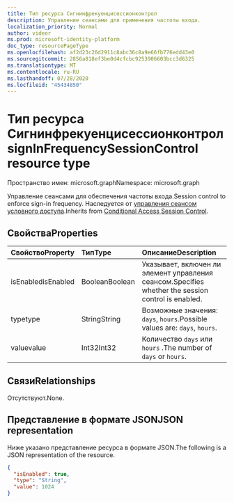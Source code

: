 ```yaml
---
title: Тип ресурса Сигнинфрекуенцисессионконтрол
description: Управление сеансами для применения частоты входа.
localization_priority: Normal
author: videor
ms.prod: microsoft-identity-platform
doc_type: resourcePageType
ms.openlocfilehash: af2d23c26d2911c8abc36c8a9e66fb776edd43e0
ms.sourcegitcommit: 2856a818ef3be0d4cfcbc9253906603bcc3d6325
ms.translationtype: MT
ms.contentlocale: ru-RU
ms.lasthandoff: 07/28/2020
ms.locfileid: "45434850"
---
```

# <a name="signinfrequencysessioncontrol-resource-type"></a><span data-ttu-id="2a1d1-103">Тип ресурса Сигнинфрекуенцисессионконтрол</span><span class="sxs-lookup"><span data-stu-id="2a1d1-103">signInFrequencySessionControl resource type</span></span>

<span data-ttu-id="2a1d1-104">Пространство имен: microsoft.graph</span><span class="sxs-lookup"><span data-stu-id="2a1d1-104">Namespace: microsoft.graph</span></span>

<span data-ttu-id="2a1d1-105">Управление сеансами для обеспечения частоты входа.</span><span class="sxs-lookup"><span data-stu-id="2a1d1-105">Session control to enforce sign-in frequency.</span></span> <span data-ttu-id="2a1d1-106">Наследуется от [управления сеансом условного доступа](conditionalaccesssessioncontrol.md).</span><span class="sxs-lookup"><span data-stu-id="2a1d1-106">Inherits from [Conditional Access Session Control](conditionalaccesssessioncontrol.md).</span></span>

## <a name="properties"></a><span data-ttu-id="2a1d1-107">Свойства</span><span class="sxs-lookup"><span data-stu-id="2a1d1-107">Properties</span></span>

| <span data-ttu-id="2a1d1-108">Свойство</span><span class="sxs-lookup"><span data-stu-id="2a1d1-108">Property</span></span>     | <span data-ttu-id="2a1d1-109">Тип</span><span class="sxs-lookup"><span data-stu-id="2a1d1-109">Type</span></span>        | <span data-ttu-id="2a1d1-110">Описание</span><span class="sxs-lookup"><span data-stu-id="2a1d1-110">Description</span></span> |
|:-------------|:------------|:------------|
|<span data-ttu-id="2a1d1-111">isEnabled</span><span class="sxs-lookup"><span data-stu-id="2a1d1-111">isEnabled</span></span>     |<span data-ttu-id="2a1d1-112">Boolean</span><span class="sxs-lookup"><span data-stu-id="2a1d1-112">Boolean</span></span>      | <span data-ttu-id="2a1d1-113">Указывает, включен ли элемент управления сеансом.</span><span class="sxs-lookup"><span data-stu-id="2a1d1-113">Specifies whether the session control is enabled.</span></span> |
|<span data-ttu-id="2a1d1-114">type</span><span class="sxs-lookup"><span data-stu-id="2a1d1-114">type</span></span>          |<span data-ttu-id="2a1d1-115">String</span><span class="sxs-lookup"><span data-stu-id="2a1d1-115">String</span></span>       | <span data-ttu-id="2a1d1-116">Возможные значения: `days`, `hours`.</span><span class="sxs-lookup"><span data-stu-id="2a1d1-116">Possible values are: `days`, `hours`.</span></span>|
|<span data-ttu-id="2a1d1-117">value</span><span class="sxs-lookup"><span data-stu-id="2a1d1-117">value</span></span>         |<span data-ttu-id="2a1d1-118">Int32</span><span class="sxs-lookup"><span data-stu-id="2a1d1-118">Int32</span></span>        | <span data-ttu-id="2a1d1-119">Количество `days` или `hours` .</span><span class="sxs-lookup"><span data-stu-id="2a1d1-119">The number of `days` or `hours`.</span></span>|

## <a name="relationships"></a><span data-ttu-id="2a1d1-120">Связи</span><span class="sxs-lookup"><span data-stu-id="2a1d1-120">Relationships</span></span>

<span data-ttu-id="2a1d1-121">Отсутствуют.</span><span class="sxs-lookup"><span data-stu-id="2a1d1-121">None.</span></span>

## <a name="json-representation"></a><span data-ttu-id="2a1d1-122">Представление в формате JSON</span><span class="sxs-lookup"><span data-stu-id="2a1d1-122">JSON representation</span></span>

<span data-ttu-id="2a1d1-123">Ниже указано представление ресурса в формате JSON.</span><span class="sxs-lookup"><span data-stu-id="2a1d1-123">The following is a JSON representation of the resource.</span></span>

<!-- {
  "blockType": "resource",
  "optionalProperties": [

  ],
  "@odata.type": "microsoft.graph.signInFrequencySessionControl",
  "baseType": "microsoft.graph.conditionalAccessSessionControl"
}-->

```json
{
  "isEnabled": true,
  "type": "String",
  "value": 1024
}
```

<!-- uuid: 16cd6b66-4b1a-43a1-adaf-3a886856ed98
2019-02-04 14:57:30 UTC -->
<!-- {
  "type": "#page.annotation",
  "description": "signInFrequencySessionControl resource",
  "keywords": "",
  "section": "documentation",
  "tocPath": ""
}-->
